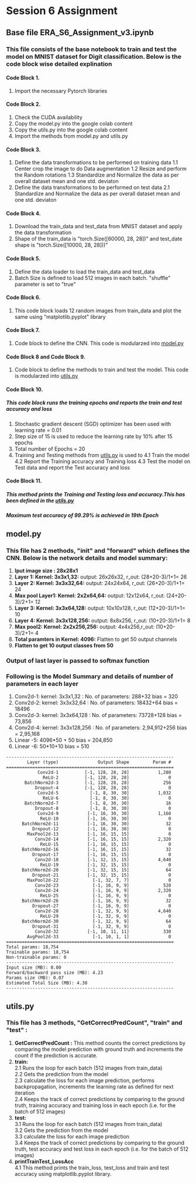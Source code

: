 # Session 6 Assignment
## Base file ERA_S6_Assignment_v3.ipynb
### This file consists of the base notebook to train and test the model on MNIST dataset for Digit classification. Below is the code block wise detailed explination 
#### Code Block 1.  
1. Import the necessary Pytorch libraries  
#### Code Block 2. 
1. Check the CUDA availability
2. Copy the model.py into the google colab content
3. Copy the utils.py into the google colab content
4. Import the methods from model.py and utils.py
#### Code Block 3. 
1. Define the data transformations to be performed on training data 
   1.1 Center crop the image to do Data augmentation
   1.2 Resize and perform the Random rotations
   1.3 Standardize and Normalize the data as per overall dataset mean and one std. deviaton
 2. Define the data transformations to be performed on test data 
   2.1 Standardize and Normalize the data as per overall dataset mean and one std. deviaton
#### Code Block 4.  
1. Download the train_data and test_data from MNIST dataset and apply the data transformation
2. Shape of the train_data is "torch.Size([60000, 28, 28])" and test_date shape is "torch.Size([10000, 28, 28]))"
#### Code Block 5.  
1. Define the data loader to load the train_data and test_data
2. Batch Size is defined to load 512 images in each batch. "shuffle" parameter is set to "true"
#### Code Block 6.  
1. This code block loads 12 random images from train_data and plot the same using "matplotlib.pyplot" library
#### Code Block 7.  
1. Code block to define the CNN. This code is modularzed into [model.py](https://github.com/prasad0679/Prasad_ERA_Repo/edit/master/TheSchoolofAI/ERA_S5_Assignment/README.md#modelpy)
#### Code Block 8 and Code Block 9. 
1. Code block to define the methods to train and test the model. This code is modularzed into [utils.py](https://github.com/prasad0679/Prasad_ERA_Repo/edit/master/TheSchoolofAI/ERA_S5_Assignment/README.md#utilspy)
#### Code Block 10. 
##### This code block runs the training epochs and reports the train and test accuracy and loss 
1. Stochastic gradient descent (SGD) optimizer has been used with learning rate = 0.01 
2. Step size of 15 is used to reduce the learning rate by 10% after 15 epochs 
3. Total number of Epochs = 20 
4. Training and Testing methods from [utils.py](https://github.com/prasad0679/Prasad_ERA_Repo/edit/master/TheSchoolofAI/ERA_S5_Assignment/README.md#utilspy) is used to 
   4.1 Train the model 
   4.2 Report the Training accuracy and Training loss 
   4.3 Test the model on Test data and report the Test accuracy and loss 
#### Code Block 11. 
##### This method prints the Training and Testing loss and accuracy.This has been defined in the [utils.py](https://github.com/prasad0679/Prasad_ERA_Repo/edit/master/TheSchoolofAI/ERA_S5_Assignment/README.md#utilspy)
***Maximum test accuracy of 99.29% is achieved in 19th Epoch*** 

## model.py
### This file has 2 methods, "__init__" and "forward" which defines the CNN. Below is the network details and model summary:  
1. **Iput image size : 28x28x1** 
2. **Layer 1: Kernel: 3x3x1,32:** output: 26x26x32, r_out: (28+20-3)/1+1= 26 
3. **Layer 2: Kernel: 3x3x32,64:** output: 24x24x64, r_out: (26+20-3)/1+1= 24 
4. **Max pool Layer1: Kernel: 2x2x64,64:** output: 12x12x64, r_out: (24+20-3)/2+1= 12 
5. **Layer 3: Kernel: 3x3x64,128:** output: 10x10x128, r_out: (12+20-3)/1+1= 10 
6. **Layer 4: Kernel: 3x3x128,256:** output: 8x8x256, r_out: (10+20-3)/1+1= 8 
7. **Max pool2: Kernel: 2x2x256,256:** output: 4x4x256,r_out: (10+20-3)/2+1= 4 
8. **Total paramters in Kernel: 4096:** Flatten to get 50 output channels 
9. **Flatten to get 10 output classes from 50**
### Output of last layer is passed to softmax function
### Following is the Model Summary and details of number of parameters in each layer 

1. Conv2d-1: kernel: 3x3x1,32 : No. of parameters: 288+32 bias = 320
2. Conv2d-2: kernel: 3x3x32,64 : No. of parameters: 18432+64 bias = 18496
3. Conv2d-3: kernel: 3x3x64,128 : No. of parameters: 73728+128 bias = 73,856
4. Conv2d-4: kernel: 3x3x128,256 : No. of parameters: 2,94,912+256 bias = 2,95,168
5. Linear -5: 4096*50 + 50 bias = 204,850
6. Linear -6: 50*10+10 bias = 510 
 
```
----------------------------------------------------------------
        Layer (type)               Output Shape         Param #
================================================================
            Conv2d-1          [-1, 128, 28, 28]           1,280
              ReLU-2          [-1, 128, 28, 28]               0
       BatchNorm2d-3          [-1, 128, 28, 28]             256
           Dropout-4          [-1, 128, 28, 28]               0
            Conv2d-5            [-1, 8, 30, 30]           1,032
              ReLU-6            [-1, 8, 30, 30]               0
       BatchNorm2d-7            [-1, 8, 30, 30]              16
           Dropout-8            [-1, 8, 30, 30]               0
            Conv2d-9           [-1, 16, 30, 30]           1,168
             ReLU-10           [-1, 16, 30, 30]               0
      BatchNorm2d-11           [-1, 16, 30, 30]              32
          Dropout-12           [-1, 16, 30, 30]               0
        MaxPool2d-13           [-1, 16, 15, 15]               0
           Conv2d-14           [-1, 16, 15, 15]           2,320
             ReLU-15           [-1, 16, 15, 15]               0
      BatchNorm2d-16           [-1, 16, 15, 15]              32
          Dropout-17           [-1, 16, 15, 15]               0
           Conv2d-18           [-1, 32, 15, 15]           4,640
             ReLU-19           [-1, 32, 15, 15]               0
      BatchNorm2d-20           [-1, 32, 15, 15]              64
          Dropout-21           [-1, 32, 15, 15]               0
        MaxPool2d-22             [-1, 32, 7, 7]               0
           Conv2d-23             [-1, 16, 9, 9]             528
           Conv2d-24             [-1, 16, 9, 9]           2,320
             ReLU-25             [-1, 16, 9, 9]               0
      BatchNorm2d-26             [-1, 16, 9, 9]              32
          Dropout-27             [-1, 16, 9, 9]               0
           Conv2d-28             [-1, 32, 9, 9]           4,640
             ReLU-29             [-1, 32, 9, 9]               0
      BatchNorm2d-30             [-1, 32, 9, 9]              64
          Dropout-31             [-1, 32, 9, 9]               0
           Conv2d-32           [-1, 10, 11, 11]             330
        AvgPool2d-33             [-1, 10, 1, 1]               0
================================================================
Total params: 18,754
Trainable params: 18,754
Non-trainable params: 0
----------------------------------------------------------------
Input size (MB): 0.00
Forward/backward pass size (MB): 4.23
Params size (MB): 0.07
Estimated Total Size (MB): 4.30
---------------------------------------------------------------- 
``` 

## utils.py 
### This file has 3 methods, "GetCorrectPredCount", "train" and "test" : 
1. **GetCorrectPredCount :** This method counts the correct predictions by comparing the model prediction with ground truth and increments the count if the prediction is accurate. 
2. **train:**  
   2.1 Runs the loop for each batch (512 images from train_data)  
   2.2 Gets the prediction from the model  
   2.3 calculate the loss for each image prediction, performs backpropagation, increments the learning rate as defined for next iteration  
   2.4 Keeps the track of correct predictions by comparing to the ground truth, training accuracy and training loss in each epoch (i.e. for the batch of 512 images)  
3. **test:**  
   3.1 Runs the loop for each batch (512 images from train_data)  
   3.2 Gets the prediction from the model  
   3.3 calculate the loss for each image prediction  
   3.4 Keeps the track of correct predictions by comparing to the ground truth, test accuracy and test loss in each epoch (i.e. for the batch of 512 images)  
4. **printTrainTest_LossAcc**  
   4.1 This method prints the train_loss, test_loss and train and test accuracy using matplotlib.pyplot library.  

